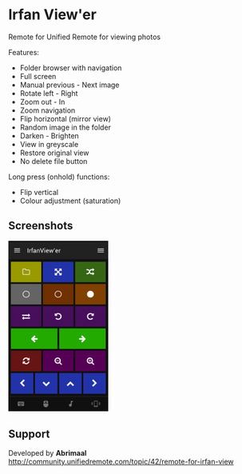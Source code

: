 # Irfan View'er
Remote for Unified Remote
for viewing photos

Features:

- Folder browser with navigation
- Full screen
- Manual previous - Next image
- Rotate left - Right
- Zoom out - In
- Zoom navigation
- Flip horizontal (mirror view)
- Random image in the folder
- Darken - Brighten
- View in greyscale
- Restore original view
- No delete file button
 
Long press (onhold) functions:

- Flip vertical
- Colour adjustment (saturation)


## Screenshots
<img src="screen.png" width="200" alt="Remote in full colour" />

## Support
Developed by **Abrimaal**  
http://community.unifiedremote.com/topic/42/remote-for-irfan-view
